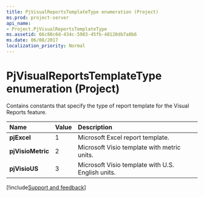 ```yaml
---
title: PjVisualReportsTemplateType enumeration (Project)
ms.prod: project-server
api_name:
- Project.PjVisualReportsTemplateType
ms.assetid: 66c80c6d-434c-5983-45fb-48120db7a8b6
ms.date: 06/08/2017
localization_priority: Normal
---
```



# PjVisualReportsTemplateType enumeration (Project)

Contains constants that specify the type of report template for the Visual Reports feature.



|Name|Value|Description|
|:-----|:-----|:-----|
|**pjExcel**|1|Microsoft Excel report template.|
|**pjVisioMetric**|2|Microsoft Visio template with metric units.|
|**pjVisioUS**|3|Microsoft Visio template with U.S. English units.|

[!include[Support and feedback](~/includes/feedback-boilerplate.md)]